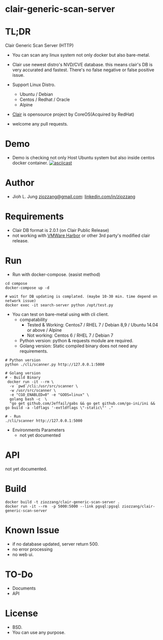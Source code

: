 # clair-generic-scan-server

# TL;DR
Clair Generic Scan Server (HTTP)

* You can scan any linux system not only docker but also bare-metal.
* Clair use newest distro's NVD/CVE database. this means clair's DB is very accurated and fastest. There's no false negative or false positive issue.

* Support Linux Distro.
    * Ubuntu / Debian
    * Centos / Redhat / Oracle
    * Alpine

* [Clair](https://github.com/coreos/clair/) is opensource project by CoreOS(Acquired by RedHat)

* welcome any pull requests.

# Demo
* Demo is checking not only Host Ubuntu system but also inside centos docker container.
[![asciicast](https://asciinema.org/a/s0fYjJrGbtYcl2rBPocozZR0c.png)](https://asciinema.org/a/s0fYjJrGbtYcl2rBPocozZR0c)

# Author
* Jioh L. Jung <ziozzang@gmail.com>: [linkedin.com/in/ziozzang](https://linkedin.com/in/ziozzang)

# Requirements
* Clair DB format is 2.0.1 (on Clair Public Release)
* not working with [VMWare Harbor](https://github.com/vmware/harbor/) or other 3rd party's modified clair release.

# Run

* Run with docker-compose. (easist method)
```
cd compose
docker-compose up -d

# wait for DB updating is complated. (maybe 10-30 min. time depend on network issue)
docker exec -it search-server python /opt/test.py

```

* You can test on bare-metal using with cli client.
    * compatability
        * Tested & Working: Centos7 / RHEL 7 / Debian 8,9 / Ubuntu 14.04 or above / Alpine
        * Not working: Centos 6 / RHEL 7 / Debian 7
    * Python version: python & requests module are required.
    * Golang version: Static compiled binary does not need any requirements.
```
# Python version
python ./cli/scanner.py http://127.0.0.1:5000

# Golang version
# - Build Binary
 docker run -it --rm \
  -v `pwd`/cli:/usr/src/scanner \
  -w /usr/src/scanner \
  -e "CGO_ENABLED=0" -e "GOOS=linux" \
  golang bash -c  \
  "go get github.com/Jeffail/gabs && go get github.com/go-ini/ini && go build -a -ldflags '-extldflags \"-static\"' ."

# - Run
./cli/scanner http://127.0.0.1:5000

```



* Environments Parameters
    * not yet documented


# API

not yet documented.

# Build

```
docker build -t ziozzang/clair-generic-scan-server .
docker run -it --rm  -p 5000:5000 --link pgsql:pgsql ziozzang/clair-generic-scan-server

```

# Known Issue
* if no database updated, server return 500.
* no error processing
* no web ui.

# TO-Do

* Documents
* API

# License
* BSD.
* You can use any purpose.




